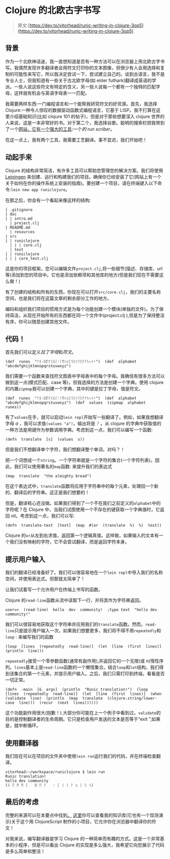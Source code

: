 # Clojure 的北欧古字书写

> 原文:[https://dev.to/vitorhead/runic-writing-in-clojure-3op5](https://dev.to/vitorhead/runic-writing-in-clojure-3op5)

## [](#background)背景

作为一个北欧神话迷，我一直想知道是否有一种方法可以在浏览器上用北欧古字书写。我偶然发现许多翻译者会用符文打印你的文本图像，但很少有人会用选择和复制的可能性来写它，所以我决定尝试一下，尝试建立自己的。谈到古语言，我不是专业人士，但我知道有一些关于古北欧字母(如 elder futhark)翻译成英语的学派。一些人说这些符文有特定的含义，另一些人说每一个都有一个独特的匹配字母，这样就有机会与英语字母表一一匹配。

我需要两样东西:一门编程语言和一个能帮我研究符文的好资源。首先，我选择 Clojure:一种令人惊叹的数据驱动函数式编程语言，它基于 LISP。我不打算在这里介绍基础知识(比如 clojure 101 的帖子)，但是对于那些想要深入 clojure 世界的人来说，这是一本非常好的书。对于第二个，我选择谷歌。聪明的搜索栏把我带到了一个[网站，它有一个强大的工具](https://www.furorteutonicus.eu/germanic/runescribe/index.php):一个*的 run scriber*。

在这一点上，我有两个工具，我需要工艺翻译。事不宜迟，我们开始吧！

## [](#hands-on)动起手来

Clojure 的结构非常简洁，有许多工具可以帮助您管理您的解决方案。我们将使用 [Leiningen](http://leiningen.org/) 来创建、运行和构建我们的项目。确保你已经安装了它(网站上有一个关于如何在你的操作系统上安装的指南)。要创建一个项目，请在终端键入以下命令:`lein new app runiclojure`。

在那之后，你会有一个看起来像这样的结构:

```
| .gitignore
| doc
| | intro.md
  | project.clj
| README.md
  | resources
| src
| | runiclojure
  | | | core.clj
  | test
| | runiclojure
| | | core_test.clj 
```

这是你的项目框架。您可以编辑文件`project.clj`,将一些细节(描述、存储库、url 等)添加到您的项目中。它也是添加依赖项和其他库的地方(但是我们现在不需要这么做！)

有了创建的结构和所有的东西，你现在可以打开`src/core.clj`，我们的主要名称空间，也是我们将在这篇文章的剩余部分工作的地方。

编码和组织我们项目的惯用方式是为每个功能创建一个模块(单独的文件)。为了保持简洁，从现在开始所有的东西都在同一个文件中(project.clj ),但是为了保持整洁有序，你可以随意创建其他文件。

## [](#code)代码！

首先我们可以定义*拉丁字母*和*符文*。

```
(def  runes  "ᚨᛒᚲᛞᛖᚠᚷᚺᛇᚲᛚᛗᚾᛟᛈᛩᚱᛋᛏᚢᚡᚹᛪᛃᛋᛎ")  (def  alphabet  "abcdefghijklmnopqrstuvwxyz") 
```

我们需要一个函数来查找符文图表中字母表中的每个字母。我确信有很多方法可以做到这一点(模式匹配、case 等)，但我选择的方法是创建一个字典。使用 clojure 的内置`zipmap`我可以创建一个字典，其中的键是拉丁字母，值是符文。

```
(def  runes  "ᚨᛒᚲᛞᛖᚠᚷᚺᛇᚲᛚᛗᚾᛟᛈᛩᚱᛋᛏᚢᚡᚹᛪᛃᛋᛎ")  (def  alphabet  "abcdefghijklmnopqrstuvwxyz")  (def  values  (zipmap  alphabet  runes)) 
```

有了`values`在手，就可以启动`lein repl`开始写一些翻译了。例如，如果我想翻译字母 *a* ，我可以求值`(values "a")`，输出将是 *ᚨ* 。从 clojure 的字典中获取值的一种方法是用键作为参数调用字典。考虑到这一点，我们可以编写一个函数:

```
(defn  translate  [s]  (values  s)) 
```

但是我们不想翻译单个字符，我们想翻译整个单词，对吗？！

把一个词想成一个`string`。一个字符串就是一个字符的集合(一个字符列表)。因此，我们可以使用著名的`map`函数:
来提升我们的表达式

```
(map  translate  "the almighty bread") 
```

在这个表达式中，`translate`函数将应用于字符串中的每个元素，处理回一个新的、翻译后的字符串。这正是我们想要的！

但是，翻译核心还没做。如果我们得到了一个不在我们之前定义的`alphabet`中的字符呢？在 Clojure 中，当我们试图使用一个不存在的键获取一个字典值时，它返回 nil。考虑到这一点，我们可以写:

```
(defn  translate-text  [text]  (map  #(or  (translate  %)  %)  text)) 
```

Clojure 的`or`从左到右求值，返回第一个逻辑真值。这样做，如果输入的文本有一个我们没有映射的字符，它不会尝试翻译，而是返回字符本身。

## [](#prompt-user-input)提示用户输入

我们的翻译已经准备好了。我们可以很容易地在一个`lein repl`中导入我们的名称空间，并使用表达式。但那就太简单了！

让我们试着写一个允许用户在终端上书写的函数。

Clojure 的`read-line`函数从流中读取下一行，并将其作为字符串返回。

```
user=>  (read-line)  hello  dev  community!  ;type text  "hello dev community!" 
```

我们可以很容易地获取这个字符串并应用我们的`translate`函数。然而，`read-line`只是提示用户输入一次。如果我们想要更多，我们将不得不用`repeatedly`和`loop` :
来编写我们的函数

```
(loop  [lines  (repeatedly  read-line)]  (let  [line  (first  lines)]  (println  line))) 
```

`repeatedly`接受一个零参数函数(通常有副作用),并返回它的一个无限(或 n)惰性序列。`lines`基本上是`read-line`函数的一个懒惰集合。结合`loop`和`let`结构，我们得到该集合的第一个元素，并提示用户输入。之后，我们只需打印到终端，看看是否一切正常。

```
(defn  -main  [&  args]  (println  "Runic translation!")  (loop  [lines  (repeatedly  read-line)]  (let  [line  (first  lines)]  (when  (validate  line)  (println  (map  translate  (clojure.string/lower-case  line)))  (recur  (next  lines)))))) 
```

这个功能副作用很大(抱歉！).大部分你可能在上一个例子中看到过。`validate`的目的是控制翻译者的生命周期。它只是检查用户发送的文本是否等于“exit ”,如果是，就中断循环。

## [](#using-the-translator)使用翻译器

我们现在可以在项目的文件夹中使用`lein run`运行我们的代码，并在终端检查翻译。

```
vitorhead:~/workspace/runiclojure $ lein run
Runic translation!
hello dev community 
(ᚺ ᛖ ᛗ ᛗ ᛈ   ᛞ ᛖ ᚹ   ᚲ ᛈ ᚾ ᚾ ᚡ ᛟ ᛇ ᚢ ᛋ) 
```

## [](#final-considerations)最后的考虑

完整的来源可以在本要点中找到[。](https://gist.github.com/vitorhead/03f6045d655d3bc32a93c67cdf6cece1) [这里](https://github.com/vitorhead/runic-clojure)你可以查看我的知识库(它也有一个现场演示)关于这个用 ClojureScript 制作的小项目，它允许你在浏览器中翻译你的符文！

对我来说，编写翻译器是学习 Clojure 的一种简单而有趣的方式。这是一个非常基本的小程序，但是可以看出 Clojure 的实现是多么强大，我希望它向您展示了代码是多么简单和整洁！